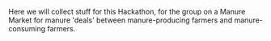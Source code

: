 Here we will collect stuff for this Hackathon, for the group on a Manure Market for manure 'deals' between 
manure-producing farmers and manure-consuming farmers. 
